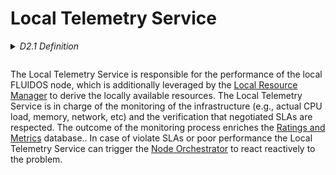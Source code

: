 # Local Telemetry Service

<details>
<summary><i>D2.1 Definition</i><p></summary>

> The telemetry service is the FLUIDOS component responsible for the monitoring of the infrastructure (e.g., actual CPU load, memory, network, as well as possibly more detailed indexes such as memory page faults), including the collection of all the observability parameters key to enforce and verify the satisfaction of the workload requirements expressed through the intent-based API.

</details>

The Local Telemetry Service is responsible for the performance of the local FLUIDOS node, which is additionally leveraged by the [Local Resource Manager](/Work%20Packages/WP3/Local-resource-manager.md) to derive the locally available resources. The Local Telemetry Service is in charge of the monitoring of the infrastructure (e.g., actual CPU load, memory, network, etc) and the verification that negotiated SLAs are respected. The outcome of the monitoring process enriches the [Ratings and Metrics](/Work%20Packages/WP3/Ratings-and-metrics.md) database.. In case of violate SLAs or poor performance the Local Telemetry Service can trigger the [Node Orchestrator](/Work%20Packages/WP4/Node-orchestrator.md) to react reactively to the problem. 
